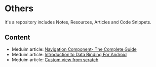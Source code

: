 # Others
It's a repository includes Notes, Resources, Articles and Code Snippets.

## Content
- Meduim article: [Navigation Component- The Complete Guide](https://medium.com/@muhamed.riyas/navigation-component-the-complete-guide-c51c9911684)
- Meduim article: [Introduction to Data Binding For Android](https://medium.com/enpassio/introduction-to-android-data-binding-3d332c39a72b)
- Meduim article: [Custom view from scratch](https://medium.com/revolut/custom-view-from-scratch-part-i-931178481903)
